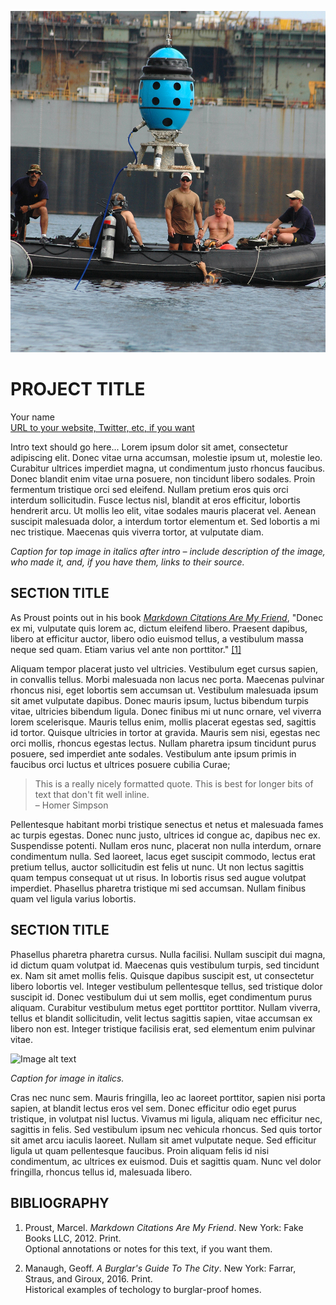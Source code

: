 ![Image alt text here for the header image – ideally these should be 900px or larger to show up full-width](https://raw.githubusercontent.com/jeffThompson/TechnologyAndTheLandscape/master/Images/Week02/CerberusSwimmerDetectionSonar.jpg)

# PROJECT TITLE

Your name  
[URL to your website, Twitter, etc, if you want](http://www.jeffreythompson.org)

Intro text should go here... Lorem ipsum dolor sit amet, consectetur adipiscing elit. Donec vitae urna accumsan, molestie ipsum ut, molestie leo. Curabitur ultrices imperdiet magna, ut condimentum justo rhoncus faucibus. Donec blandit enim vitae urna posuere, non tincidunt libero sodales. Proin fermentum tristique orci sed eleifend. Nullam pretium eros quis orci interdum sollicitudin. Fusce lectus nisl, blandit at eros efficitur, lobortis hendrerit arcu. Ut mollis leo elit, vitae sodales mauris placerat vel. Aenean suscipit malesuada dolor, a interdum tortor elementum et. Sed lobortis a mi nec tristique. Maecenas quis viverra tortor, at vulputate diam. 

*Caption for top image in italics after intro – include description of the image, who made it, and, if you have them, links to their source.*

## SECTION TITLE  

As Proust points out in his book [*Markdown Citations Are My Friend*](#1), "Donec ex mi, vulputate quis lorem ac, dictum eleifend libero. Praesent dapibus, libero at efficitur auctor, libero odio euismod tellus, a vestibulum massa neque sed quam. Etiam varius vel ante non porttitor." [\[1\]](#1)

Aliquam tempor placerat justo vel ultricies. Vestibulum eget cursus sapien, in convallis tellus. Morbi malesuada non lacus nec porta. Maecenas pulvinar rhoncus nisi, eget lobortis sem accumsan ut. Vestibulum malesuada ipsum sit amet vulputate dapibus. Donec mauris ipsum, luctus bibendum turpis vitae, ultricies bibendum ligula. Donec finibus mi ut nunc ornare, vel viverra lorem scelerisque. Mauris tellus enim, mollis placerat egestas sed, sagittis id tortor. Quisque ultricies in tortor at gravida. Mauris sem nisi, egestas nec orci mollis, rhoncus egestas lectus. Nullam pharetra ipsum tincidunt purus posuere, sed imperdiet ante sodales. Vestibulum ante ipsum primis in faucibus orci luctus et ultrices posuere cubilia Curae;

> This is a really nicely formatted quote. This is best for longer bits of text that don't fit well inline.  
– Homer Simpson

Pellentesque habitant morbi tristique senectus et netus et malesuada fames ac turpis egestas. Donec nunc justo, ultrices id congue ac, dapibus nec ex. Suspendisse potenti. Nullam eros nunc, placerat non nulla interdum, ornare condimentum nulla. Sed laoreet, lacus eget suscipit commodo, lectus erat pretium tellus, auctor sollicitudin est felis ut nunc. Ut non lectus sagittis quam tempus consequat ut ut risus. In lobortis risus sed augue volutpat imperdiet. Phasellus pharetra tristique mi sed accumsan. Nullam finibus quam vel ligula varius lobortis.

## SECTION TITLE

Phasellus pharetra pharetra cursus. Nulla facilisi. Nullam suscipit dui magna, id dictum quam volutpat id. Maecenas quis vestibulum turpis, sed tincidunt ex. Nam sit amet mollis felis. Quisque dapibus suscipit est, ut consectetur libero lobortis vel. Integer vestibulum pellentesque tellus, sed tristique dolor suscipit id. Donec vestibulum dui ut sem mollis, eget condimentum purus aliquam. Curabitur vestibulum metus eget porttitor porttitor. Nullam viverra, tellus et blandit sollicitudin, velit lectus sagittis sapien, vitae accumsan ex libero non est. Integer tristique facilisis erat, sed elementum enim pulvinar vitae.

![Image alt text](http://www.sideshowandsyrana.com/wp-content/uploads/2013/03/sc-mac.png)

*Caption for image in italics.*

Cras nec nunc sem. Mauris fringilla, leo ac laoreet porttitor, sapien nisi porta sapien, at blandit lectus eros vel sem. Donec efficitur odio eget purus tristique, in volutpat nisl luctus. Vivamus mi ligula, aliquam nec efficitur nec, sagittis in felis. Sed vestibulum ipsum nec vehicula rhoncus. Sed quis tortor sit amet arcu iaculis laoreet. Nullam sit amet vulputate neque. Sed efficitur ligula ut quam pellentesque faucibus. Proin aliquam felis id nisi condimentum, ac ultrices ex euismod. Duis et sagittis quam. Nunc vel dolor fringilla, rhoncus tellus id, malesuada libero.

## BIBLIOGRAPHY

1. <a name="1"></a>Proust, Marcel. *Markdown Citations Are My Friend*. New York: Fake Books LLC, 2012. Print.  
Optional annotations or notes for this text, if you want them.

2. <a name="2"></a>Manaugh, Geoff. *A Burglar's Guide To The City*. New York: Farrar, Straus, and Giroux, 2016. Print.    
Historical examples of techology to burglar-proof homes.

